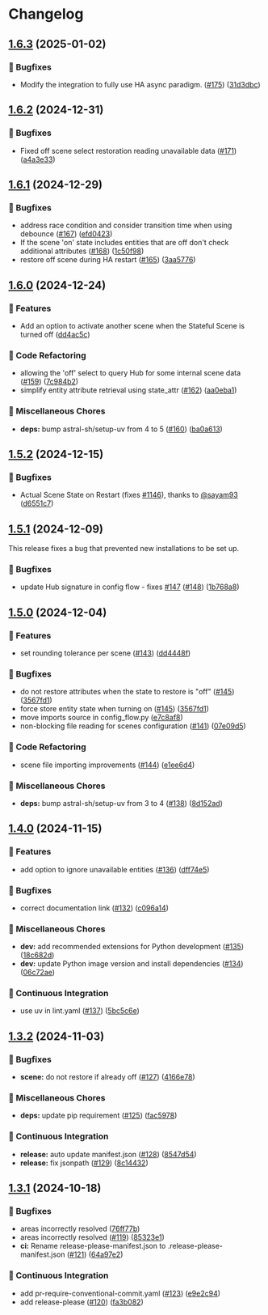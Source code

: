 # Changelog

## [1.6.3](https://github.com/hugobloem/stateful_scenes/compare/v1.6.2...v1.6.3) (2025-01-02)


### 🐛 Bugfixes

* Modify the integration to fully use HA async paradigm. ([#175](https://github.com/hugobloem/stateful_scenes/issues/175)) ([31d3dbc](https://github.com/hugobloem/stateful_scenes/commit/31d3dbcb20b4be751efe3f2ced809528b22400de))

## [1.6.2](https://github.com/hugobloem/stateful_scenes/compare/v1.6.1...v1.6.2) (2024-12-31)


### 🐛 Bugfixes

* Fixed off scene select restoration reading unavailable data ([#171](https://github.com/hugobloem/stateful_scenes/issues/171)) ([a4a3e33](https://github.com/hugobloem/stateful_scenes/commit/a4a3e3379f2ff7d2ae2b60ebcb8acb2badc2eb00))

## [1.6.1](https://github.com/hugobloem/stateful_scenes/compare/v1.6.0...v1.6.1) (2024-12-29)


### 🐛 Bugfixes

* address race condition and consider transition time when using debounce ([#167](https://github.com/hugobloem/stateful_scenes/issues/167)) ([efd0423](https://github.com/hugobloem/stateful_scenes/commit/efd0423d00ce21b1a0fa8db5f0b68222f68e6c51))
* If the scene 'on' state includes entities that are off don't check additional attributes ([#168](https://github.com/hugobloem/stateful_scenes/issues/168)) ([1c50f98](https://github.com/hugobloem/stateful_scenes/commit/1c50f98a71a83b6163f3ec180237bcff5c590e52))
* restore off scene during HA restart ([#165](https://github.com/hugobloem/stateful_scenes/issues/165)) ([3aa5776](https://github.com/hugobloem/stateful_scenes/commit/3aa5776b4c0f530d618f3072f329c47b397475e4))

## [1.6.0](https://github.com/hugobloem/stateful_scenes/compare/v1.5.2...v1.6.0) (2024-12-24)


### 🚀 Features

* Add an option to activate another scene when the Stateful Scene is turned off ([dd4ac5c](https://github.com/hugobloem/stateful_scenes/commit/dd4ac5cabe74f02ae297d0b18beaaebf16c1eefc))


### 🔨 Code Refactoring

* allowing the 'off' select to query Hub for some internal scene data ([#159](https://github.com/hugobloem/stateful_scenes/issues/159)) ([7c984b2](https://github.com/hugobloem/stateful_scenes/commit/7c984b27be3d1c02352ff73bd904d5e8056a4090))
* simplify entity attribute retrieval using state_attr ([#162](https://github.com/hugobloem/stateful_scenes/issues/162)) ([aa0eba1](https://github.com/hugobloem/stateful_scenes/commit/aa0eba1f28ec1f6491e0deefaf871e7d113015c4))


### 🔧 Miscellaneous Chores

* **deps:** bump astral-sh/setup-uv from 4 to 5 ([#160](https://github.com/hugobloem/stateful_scenes/issues/160)) ([ba0a613](https://github.com/hugobloem/stateful_scenes/commit/ba0a613347318c10ee34cd3a50bddf04fdbf6bb6))

## [1.5.2](https://github.com/hugobloem/stateful_scenes/compare/v1.5.1...v1.5.2) (2024-12-15)


### 🐛 Bugfixes

* Actual Scene State on Restart (fixes [#1146](https://github.com/hugobloem/stateful_scenes/issues/1146)), thanks to [@sayam93](https://github.com/sayam93) ([d6551c7](https://github.com/hugobloem/stateful_scenes/commit/d6551c70a91b8c811eb7545f34ae9dbcdbd16467))

## [1.5.1](https://github.com/hugobloem/stateful_scenes/compare/v1.5.0...v1.5.1) (2024-12-09)

This release fixes a bug that prevented new installations to be set up.

### 🐛 Bugfixes

* update Hub signature in config flow - fixes [#147](https://github.com/hugobloem/stateful_scenes/issues/147) ([#148](https://github.com/hugobloem/stateful_scenes/issues/148)) ([1b768a8](https://github.com/hugobloem/stateful_scenes/commit/1b768a8bd0da7192ea2a12b2ed989afa6bdebd93))

## [1.5.0](https://github.com/hugobloem/stateful_scenes/compare/v1.4.0...v1.5.0) (2024-12-04)


### 🚀 Features

* set rounding tolerance per scene ([#143](https://github.com/hugobloem/stateful_scenes/issues/143)) ([dd4448f](https://github.com/hugobloem/stateful_scenes/commit/dd4448f98c6d3483603f431394245c73d18476d9))


### 🐛 Bugfixes

* do not restore attributes when the state to restore is "off" ([#145](https://github.com/hugobloem/stateful_scenes/issues/145)) ([3567fd1](https://github.com/hugobloem/stateful_scenes/commit/3567fd196aa8aadf9747159c8afcdd3cb9611cd6))
* force store entity state when turning on ([#145](https://github.com/hugobloem/stateful_scenes/issues/145)) ([3567fd1](https://github.com/hugobloem/stateful_scenes/commit/3567fd196aa8aadf9747159c8afcdd3cb9611cd6))
* move imports source in config_flow.py ([e7c8af8](https://github.com/hugobloem/stateful_scenes/commit/e7c8af8becdaaff0491c3c5374694031b1c0059f))
* non-blocking file reading for scenes configuration ([#141](https://github.com/hugobloem/stateful_scenes/issues/141)) ([07e09d5](https://github.com/hugobloem/stateful_scenes/commit/07e09d55e05bf707ccf2b6d26b5209a737ea573a))


### 🔨 Code Refactoring

* scene file importing improvements ([#144](https://github.com/hugobloem/stateful_scenes/issues/144)) ([e1ee6d4](https://github.com/hugobloem/stateful_scenes/commit/e1ee6d48bc3abf453a943d4be2a6b3f33ce23b33))


### 🔧 Miscellaneous Chores

* **deps:** bump astral-sh/setup-uv from 3 to 4 ([#138](https://github.com/hugobloem/stateful_scenes/issues/138)) ([8d152ad](https://github.com/hugobloem/stateful_scenes/commit/8d152ad26970f90de3f2f37ae008ec53d61421fa))

## [1.4.0](https://github.com/hugobloem/stateful_scenes/compare/v1.3.2...v1.4.0) (2024-11-15)


### 🚀 Features

* add option to ignore unavailable entities ([#136](https://github.com/hugobloem/stateful_scenes/issues/136)) ([dff74e5](https://github.com/hugobloem/stateful_scenes/commit/dff74e5b27968d86424915a36409224e8fa45124))


### 🐛 Bugfixes

* correct documentation link ([#132](https://github.com/hugobloem/stateful_scenes/issues/132)) ([c096a14](https://github.com/hugobloem/stateful_scenes/commit/c096a144d3da1ceeb9b19e0a65b3a74433cca2d0))


### 🔧 Miscellaneous Chores

* **dev:** add recommended extensions for Python development ([#135](https://github.com/hugobloem/stateful_scenes/issues/135)) ([18c682d](https://github.com/hugobloem/stateful_scenes/commit/18c682d23f8298cbacc6b0448985d4070eeb15eb))
* **dev:** update Python image version and install dependencies ([#134](https://github.com/hugobloem/stateful_scenes/issues/134)) ([06c72ae](https://github.com/hugobloem/stateful_scenes/commit/06c72ae02ee833f23111856ad2b9d789b54bc532))


### 👷 Continuous Integration

* use uv in lint.yaml ([#137](https://github.com/hugobloem/stateful_scenes/issues/137)) ([5bc5c6e](https://github.com/hugobloem/stateful_scenes/commit/5bc5c6e3e8b0ec1e4126e01d02d27d5be3dac575))

## [1.3.2](https://github.com/hugobloem/stateful_scenes/compare/v1.3.1...v1.3.2) (2024-11-03)


### 🐛 Bugfixes

* **scene:** do not restore if already off ([#127](https://github.com/hugobloem/stateful_scenes/issues/127)) ([4166e78](https://github.com/hugobloem/stateful_scenes/commit/4166e789d52b7bdea17db58452980e358b40fb07))


### 🔧 Miscellaneous Chores

* **deps:** update pip requirement ([#125](https://github.com/hugobloem/stateful_scenes/issues/125)) ([fac5978](https://github.com/hugobloem/stateful_scenes/commit/fac597855d1cf24bb0686ddf5a2cef59d25b7070))


### 👷 Continuous Integration

* **release:** auto update manifest.json ([#128](https://github.com/hugobloem/stateful_scenes/issues/128)) ([8547d54](https://github.com/hugobloem/stateful_scenes/commit/8547d54ac20416df4a77eeba96aff55f82da7803))
* **release:** fix jsonpath ([#129](https://github.com/hugobloem/stateful_scenes/issues/129)) ([8c14432](https://github.com/hugobloem/stateful_scenes/commit/8c1443259076ff7fb06d2c86f48b9da9290c4b72))

## [1.3.1](https://github.com/hugobloem/stateful_scenes/compare/1.3.0...v1.3.1) (2024-10-18)


### 🐛 Bugfixes

* areas incorrectly resolved ([76ff77b](https://github.com/hugobloem/stateful_scenes/commit/76ff77b6d0c8efd9a8e316e865f89361afbba2e3))
* areas incorrectly resolved ([#119](https://github.com/hugobloem/stateful_scenes/issues/119)) ([85323e1](https://github.com/hugobloem/stateful_scenes/commit/85323e12bf53ce954a4f393a41d3080bdf26ce3b))
* **ci:** Rename release-please-manifest.json to .release-please-manifest.json ([#121](https://github.com/hugobloem/stateful_scenes/issues/121)) ([64a97e2](https://github.com/hugobloem/stateful_scenes/commit/64a97e253fa3c90f54ec6b7b6112135c5d32d223))


### 👷 Continuous Integration

* add pr-require-conventional-commit.yaml ([#123](https://github.com/hugobloem/stateful_scenes/issues/123)) ([e9e2c94](https://github.com/hugobloem/stateful_scenes/commit/e9e2c94cd4eedf2bdd8ab74caa91c52a260093a5))
* add release-please ([#120](https://github.com/hugobloem/stateful_scenes/issues/120)) ([fa3b082](https://github.com/hugobloem/stateful_scenes/commit/fa3b0827ae08c2d248fd445582443c5defce461c))
